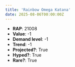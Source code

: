 ```yaml
---
title: 'Rainbow Omega Katana'
date: 2025-08-06T00:00:00Z
---
```

- **RAP**: 21008
- **Value**: -1
- **Demand level**: -1
- **Trend**: -1
- **Projected?**: True
- **Hyped?**: True
- **Rare?**: True
